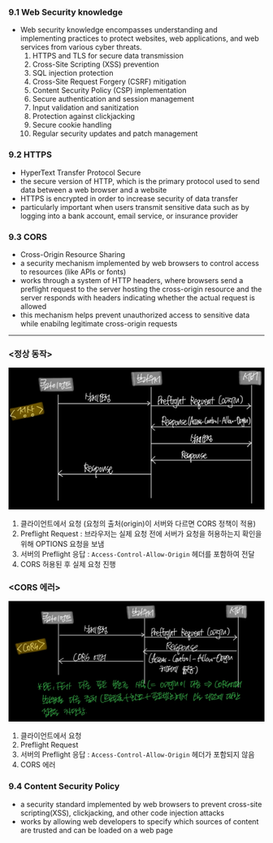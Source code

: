 ### 9.1 Web Security knowledge
* Web security knowledge encompasses understanding and implementing practices to protect websites, web applications, and web services from various cyber threats. 
	1. HTTPS and TLS for secure data transmission
	2. Cross-Site Scripting (XSS) prevention
	3. SQL injection protection
	4. Cross-Site Request Forgery (CSRF) mitigation
	5. Content Security Policy (CSP) implementation
	6. Secure authentication and session management
	7. Input validation and sanitization
	8. Protection against clickjacking
	9. Secure cookie handling
	10. Regular security updates and patch management
### 9.2 HTTPS 
* HyperText Transfer Protocol Secure
* the secure version of HTTP, which is the primary protocol used to send data between a web browser and a website
* HTTPS is encrypted in order to increase security of data transfer 
* particularly important when users transmit sensitive data such as by logging into a bank account, email service, or insurance provider
### 9.3 CORS
* Cross-Origin Resource Sharing
* a security mechanism implemented by web browsers to control access to resources (like APIs or fonts) 
* works through a system of HTTP headers, where browsers send a preflight request to the server hosting the cross-origin resource and the server responds with headers indicating whether the actual request is allowed
* this mechanism helps prevent unauthorized access to sensitive data while enabilng legitimate cross-origin requests
----------------------
### <정상 동작>

![정상 동작](assets/cors1.jpg)
1. 클라이언트에서 요청 (요청의 출처(origin)이 서버와 다르면 CORS 정책이 적용)
2. Preflight Request : 브라우저는 실제 요청 전에 서버가 요청을 허용하는지 확인을 위해 OPTIONS 요청을 보냄
3. 서버의 Preflight 응답 : `Access-Control-Allow-Origin` 헤더를 포함하여 전달
4. CORS 허용된 후 실제 요청 진행
### <CORS 에러>
![cors에러](assets/cors2.jpg)
1. 클라이언트에서 요청
2. Preflight Request
3. 서버의 Preflight 응답 : `Access-Control-Allow-Origin` 헤더가 포함되지 않음
4. CORS 에러
### 9.4 Content Security Policy
* a security standard implemented by web browsers to prevent cross-site scripting(XSS), clickjacking, and other code injection attacks
* works by allowing web developers to specify which sources of content are trusted and can be loaded on a web page